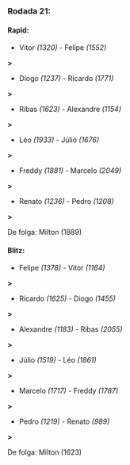 ### Rodada 21:

#### Rapid:

* Vitor *(1320)*     -     Felipe *(1552)*

 **>** 
* Diogo *(1237)*     -     Ricardo *(1771)*

 **>** 
* Ribas *(1623)*     -     Alexandre *(1154)*

 **>** 
* Léo *(1933)*     -     Júlio *(1676)*

 **>** 
* Freddy *(1881)*     -     Marcelo *(2049)*

 **>** 
* Renato *(1236)*     -     Pedro *(1208)*

 **>** 

De folga: Milton (1889)

#### Blitz:

* Felipe *(1378)*     -     Vitor *(1164)*

 **>** 
* Ricardo *(1625)*     -     Diogo *(1455)*

 **>** 
* Alexandre *(1183)*     -     Ribas *(2055)*

 **>** 
* Júlio *(1519)*     -     Léo *(1861)*

 **>** 
* Marcelo *(1717)*     -     Freddy *(1787)*

 **>** 
* Pedro *(1219)*     -     Renato *(989)*

 **>** 

De folga: Milton (1623)

